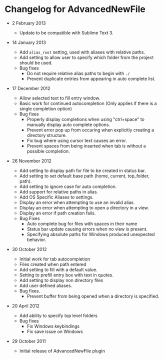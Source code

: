 # Changelog for AdvancedNewFile
- 2 February 2013
    - Update to be compatible with Sublime Text 3.
- 14 January 2013
    - Add `alias_root` setting, used with aliases with relative paths.
    - Add setting to allow user to specify which folder from the project should be used.
    - Bug fixes
        - Do not require relative alias paths to begin with `./`
        - Prevent duplicate entries from appearing in auto complete list.

- 17 December 2012
    - Allow selected text to fill entry window.
    - Basic work for continued autocompletion (Only applies if there is a single completion option)
    - Bug fixes
        - Properly display completions when using "ctrl+space" to manually display auto complete options.
        - Prevent error pop up from occuring when explicitly creating a directory structure.
        - Fix bug where using cursor text causes an error.
        - Prevent spaces from being inserted when tab is without a possible completion.

- 26 November 2012
    - Add setting to display path for file to be created in status bar.
    - Add setting to set default base path (home, current, top_folder, path).
    - Add setting to ignore case for auto completion.
    - Add support for relative paths in alias.
    - Add OS Specific Aliases to settings.
    - Display an error when attempting to use an invalid alias.
    - Display an error when attempting to open a directory in a view.
    - Display an error if path creation fails.
    - Bug Fixes
        - Auto complete bug for files with spaces in their name
        - Status bar update causing errors when no view is present.
        - Specifying absolute paths for Windows produced unexpected behavior.

- 30 October 2012
    - Initial work for tab autocompletion
    - Files created when path entered
    - Add setting to fill with a default value.
    - Setting to prefill entry box with text in quotes.
    - Add setting to display non directory files
    - Add user defined aliases.
    - Bug fixes.
        - Prevent buffer from being opened when a directory is specified.

- 20 April 2012
    - Add ability to specify top level folders
    - Bug fixes
        - Fix Windows keybindings
        - Fix save issue on Windows

- 29 October 2011
    - Initial release of AdvancedNewFile plugin
